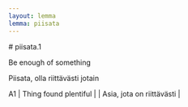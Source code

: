 ```yaml
---
layout: lemma
lemma: piisata
---
```


<div class="sense">
# <span class="sensename">piisata.1</span>

<span class="description">Be enough of something</span>

<span class="description">Piisata, olla riittävästi jotain</span>

A1 | Thing found plentiful |   | Asia, jota on riittävästi |  

</div>

